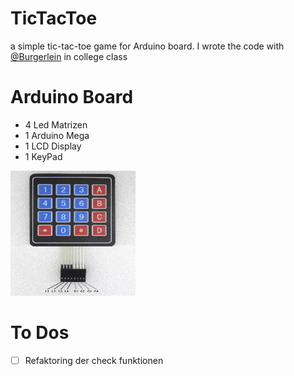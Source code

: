# TicTacToe

a simple tic-tac-toe game for Arduino board.
I wrote the code with [@Burgerlein](https://github.com/Burgerlein) in college class

# Arduino Board

* 4 Led Matrizen
* 1 Arduino Mega
* 1 LCD Display
* 1 KeyPad

<img src="assets/keypad.jpg" width="200" height="200" alt="KeyPad">


# To Dos
- [ ] Refaktoring der check funktionen